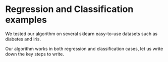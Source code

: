 Regression and Classification examples
===============================

We tested our algorithm on several sklearn easy-to-use datasets such as diabetes and iris.

Our algorithm works in both regression and classification cases, let us write down the key steps to write.
